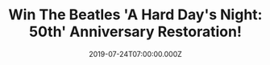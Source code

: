 ---
campaign-uuid: "c-937d851d-0c5c-4f78-a0f4-1e0b3fdb5a95"
type: "Competition"
category: "Music"
date: "2019-07-24T07:00:00.000Z"
end-date: "2019-09-24T23:59:00.000Z"
disable-form: false
is_promoted: true
has_entry_page: true
title: "Win The Beatles 'A Hard Day's Night: 50th' Anniversary Restoration!"
competition-description: "<p>In 1964 the biggest band on the planet made their big\
  \ screen debut with 'A Hard Day's Night', a groundbreaking film that presented a\
  \ typical day in the life of The Fab Four as they tried to outrun screaming fans,\
  \ find Pau's mischievous grandfather, deal with a stressed TV producer and make\
  \ it to the show on time.</p>\n<p>We are giving away a copy of The Beatles 'A Hard\
  \ Day's Night: 50th' Anniversary Restoration to one lucky NME AAA member to win.\
  \ Want to add it to your collection? Click below for a chance to win.</p>\n"
hero-header: "Win The Beatles 'A Hard Day's Night: 50th' Anniversary Restoration!"
terms-confirmation: "N/A"
banner-img: "https://assets.expresslyapp.com/asset-4defbaf9-6356-404e-85c2-990f1cd27d07.jpg"
logo-left-href: "aaa.nme.com"
logo-left-image: "https://assets.expresslyapp.com/asset-49b10cb1-cd57-4b9b-a8ef-0eb582ca6c5b.jpg"
logo-left-title: "NMEAAA"
bg-image-hero: "https://assets.expresslyapp.com/asset-cb010566-4ad7-4bd4-826d-cdfbabf0000d.jpg"
bg-image-first: "https://assets.expresslyapp.com/asset-2b95e2bc-84b8-4ec6-a94d-3e6ede481679.jpg"
section1-content: "<p>In 1964 the biggest band on the planet made their big screen\
  \ debut with A Hard Day s Night, a groundbreaking film that presented a typical\
  \ day in the life of The Fab Four as they tried to outrun screaming fans, find Paul\
  \ s mischievous grandfather, deal with a stressed TV producer and make it to the\
  \ show on time.</p>\n<p>Directed with unrelenting verve by Richard Lester, whose\
  \ innovative techniques paved the way for generations of music videos, the film's\
  \ frenetic mix of comic escapades, legendary one-liners and pop perfection captured\
  \ a moment in time that defined a generation.</p>\n<p>The most iconic band in music\
  \ history had arrived. Enter the form below for a chance to win now.</p>\n"
entry-title: "Win The Beatles 'A Hard Day's Night: 50th' Anniversary Restoration!"
entry-content: "<p>Enter the draw to win The Beatles 'A Hard Day's Night: 50th' Anniversary\
  \ Restoration by completing the form below before 23:59 on the 24th of September\
  \ 2019.</p>\n"
has-winner: false
prize-description: "The Beatles 'A Hard Day's Night: 50th' Anniversary Restoration."
special-conditions: "Multiple entries are allowed up to one every day."
country-restrictions:
- "GB"
---